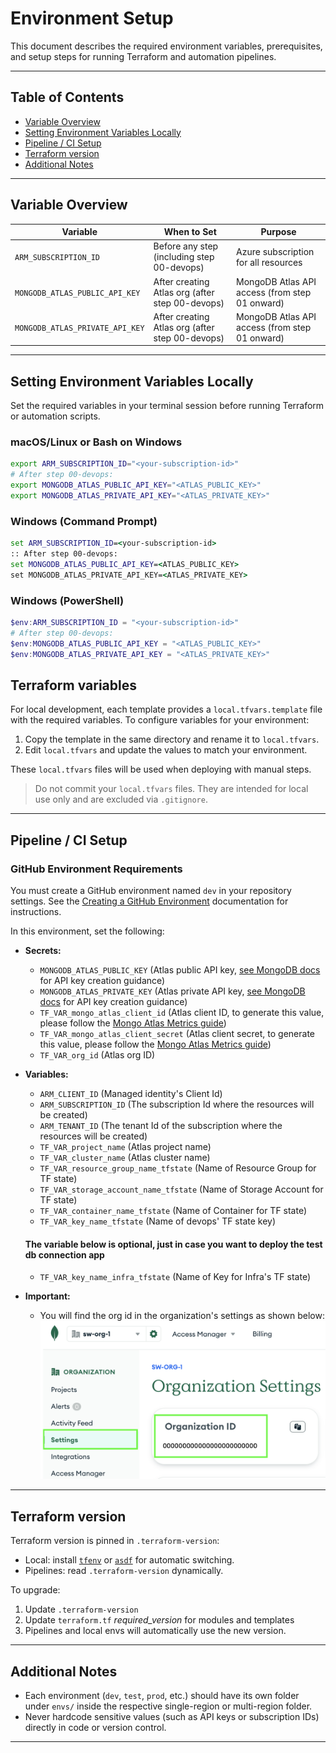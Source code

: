 # Environment Setup

This document describes the required environment variables, prerequisites, and setup steps for running Terraform and automation pipelines.

---

## Table of Contents

- [Variable Overview](#variable-overview)
- [Setting Environment Variables Locally](#setting-environment-variables-locally)
- [Pipeline / CI Setup](#pipeline--ci-setup)
- [Terraform version](#terraform-version)
- [Additional Notes](#additional-notes)

---

## Variable Overview

| Variable                        | When to Set                                      | Purpose                                       |
|----------------------------------|--------------------------------------------------|-----------------------------------------------|
| `ARM_SUBSCRIPTION_ID`            | Before any step (including step 00-devops)        | Azure subscription for all resources          |
| `MONGODB_ATLAS_PUBLIC_API_KEY`   | After creating Atlas org (after step 00-devops)   | MongoDB Atlas API access (from step 01 onward)|
| `MONGODB_ATLAS_PRIVATE_API_KEY`  | After creating Atlas org (after step 00-devops)   | MongoDB Atlas API access (from step 01 onward)|

---

## Setting Environment Variables Locally

Set the required variables in your terminal session before running Terraform or automation scripts.

### macOS/Linux or Bash on Windows

```bash
export ARM_SUBSCRIPTION_ID="<your-subscription-id>"
# After step 00-devops:
export MONGODB_ATLAS_PUBLIC_API_KEY="<ATLAS_PUBLIC_KEY>"
export MONGODB_ATLAS_PRIVATE_API_KEY="<ATLAS_PRIVATE_KEY>"
```

### Windows (Command Prompt)

```bat
set ARM_SUBSCRIPTION_ID=<your-subscription-id>
:: After step 00-devops:
set MONGODB_ATLAS_PUBLIC_API_KEY=<ATLAS_PUBLIC_KEY>
set MONGODB_ATLAS_PRIVATE_API_KEY=<ATLAS_PRIVATE_KEY>
```

### Windows (PowerShell)

```powershell
$env:ARM_SUBSCRIPTION_ID = "<your-subscription-id>"
# After step 00-devops:
$env:MONGODB_ATLAS_PUBLIC_API_KEY = "<ATLAS_PUBLIC_KEY>"
$env:MONGODB_ATLAS_PRIVATE_API_KEY = "<ATLAS_PRIVATE_KEY>"
```

## Terraform variables

For local development, each template provides a `local.tfvars.template` file with the required variables.
To configure variables for your environment:

1. Copy the template in the same directory and rename it to `local.tfvars`.
2. Edit `local.tfvars` and update the values to match your environment.

These `local.tfvars` files will be used when deploying with manual steps.

> Do not commit your `local.tfvars` files. They are intended for local use only and are excluded via `.gitignore`.

---

## Pipeline / CI Setup

### GitHub Environment Requirements

You must create a GitHub environment named `dev` in your repository settings. See the [Creating a GitHub Environment](https://docs.github.com/en/actions/how-tos/deploy/configure-and-manage-deployments/manage-environments#creating-an-environment) documentation for instructions.

In this environment, set the following:

- **Secrets:**
  - `MONGODB_ATLAS_PUBLIC_KEY` (Atlas public API key, [see MongoDB docs](https://www.mongodb.com/docs/atlas/configure-api-access-org/) for API key creation guidance)
  - `MONGODB_ATLAS_PRIVATE_KEY` (Atlas private API key, [see MongoDB docs](https://www.mongodb.com/docs/atlas/configure-api-access-org/) for API key creation guidance)
  - `TF_VAR_mongo_atlas_client_id` (Atlas client ID, to generate this value, please follow the [Mongo Atlas Metrics guide](./MongoAtlasMetrics_deployment_steps.md))
  - `TF_VAR_mongo_atlas_client_secret` (Atlas client secret, to generate this value, please follow the [Mongo Atlas Metrics guide](./MongoAtlasMetrics_deployment_steps.md))
  - `TF_VAR_org_id` (Atlas org ID)
- **Variables:**
  - `ARM_CLIENT_ID` (Managed identity's Client Id)
  - `ARM_SUBSCRIPTION_ID` (The subscription Id where the resources will be created)
  - `ARM_TENANT_ID` (The tenant Id of the subscription where the resources will be created)
  - `TF_VAR_project_name` (Atlas project name)
  - `TF_VAR_cluster_name` (Atlas cluster name)
  - `TF_VAR_resource_group_name_tfstate` (Name of Resource Group for TF state)
  - `TF_VAR_storage_account_name_tfstate` (Name of Storage Account for TF state)
  - `TF_VAR_container_name_tfstate` (Name of Container for TF state)
  - `TF_VAR_key_name_tfstate` (Name of devops' TF state key)

  #### The variable below is optional, just in case you want to deploy the test db connection app

  - `TF_VAR_key_name_infra_tfstate` (Name of Key for Infra's TF state)

- **Important:**
  - You will find the org id in the organization's settings as shown below:
  ![org_id](../images/org_id.png)

---

## Terraform version

Terraform version is pinned in `.terraform-version`:

- Local: install [`tfenv`](https://github.com/tfutils/tfenv) or [`asdf`](https://asdf-vm.com/) for automatic switching.
- Pipelines: read `.terraform-version` dynamically.

To upgrade:

1. Update `.terraform-version`
2. Update `terraform.tf` _required_version_ for modules and templates
3. Pipelines and local envs will automatically use the new version.

---

## Additional Notes

- Each environment (`dev`, `test`, `prod`, etc.) should have its own folder under `envs/` inside the respective single-region or multi-region folder.
- Never hardcode sensitive values (such as API keys or subscription IDs) directly in code or version control.

---
